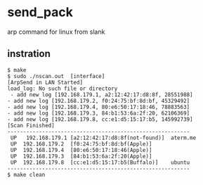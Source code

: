 # send_pack
arp command for linux from slank

## instration
	$ make
	$ sudo ./nscan.out  [interface]
	[ArpSend in LAN Started] 
	load_log: No such file or directory
	 - add new log [192.168.179.1, a2:12:42:17:d8:8f, 28551988]
	- add new log [192.168.179.2, f0:24:75:bf:8d:bf, 45329492]
	- add new log [192.168.179.4, 80:e6:50:17:18:46, 78883563]
    - add new log [192.168.179.3, 84:b1:53:6a:2f:20, 62106369]
	- add new log [192.168.179.8, cc:e1:d5:15:17:b5, 145992739]
	[Scan Finished]
	----------------------------------------------------------
	 UP	  192.168.179.1	[a2:12:42:17:d8:8f(not-found)]	aterm.me
	 UP  192.168.179.2	[f0:24:75:bf:8d:bf(Apple)]	
	 UP  192.168.179.4	[80:e6:50:17:18:46(Apple)]	
	 UP  192.168.179.3	[84:b1:53:6a:2f:20(Apple)]	
	 UP  192.168.179.8	[cc:e1:d5:15:17:b5(Buffalo)]	ubuntu
 	----------------------------------------------------------
	$ make clean
